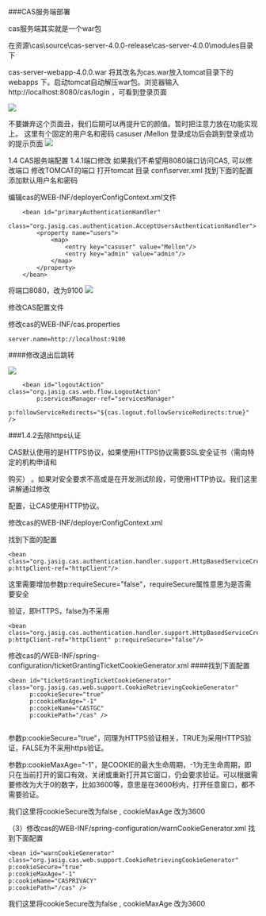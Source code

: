 ###CAS服务端部署

cas服务端其实就是一个war包

在资源\cas\source\cas-server-4.0.0-release\cas-server-4.0.0\modules目录下cas-server-webapp-4.0.0.war  将其改名为cas.war放入tomcat目录下的webapps
下。启动tomcat自动解压war包。浏览器输入http://localhost:8080/cas/login  ，可看到登录页面

![](http://p2ehgqigv.bkt.clouddn.com/18-1-13/44173800.jpg)不要嫌弃这个页面丑，我们后期可以再提升它的颜值。暂时把注意力放在功能实现上。这里有个固定的用户名和密码   casuser /Mellon登录成功后会跳到登录成功的提示页面
![](http://p2ehgqigv.bkt.clouddn.com/18-1-13/26652345.jpg)1.4 CAS服务端配置1.4.1端口修改如果我们不希望用8080端口访问CAS, 可以修改端口修改TOMCAT的端口打开tomcat 目录 conf\server.xml  找到下面的配置添加默认用户名和密码

编辑cas的WEB-INF/deployerConfigContext.xml文件


```
    <bean id="primaryAuthenticationHandler"
          class="org.jasig.cas.authentication.AcceptUsersAuthenticationHandler">
        <property name="users">
            <map>
                <entry key="casuser" value="Mellon"/>
                <entry key="admin" value="admin"/>
            </map>
        </property>
    </bean>

```

将端口8080，改为9100
![](http://p2ehgqigv.bkt.clouddn.com/18-1-13/75876986.jpg)修改CAS配置文件修改cas的WEB-INF/cas.properties ```
server.name=http://localhost:9100```

####修改退出后跳转![](http://p2ehgqigv.bkt.clouddn.com/18-1-13/48453090.jpg)```
	<bean id="logoutAction" class="org.jasig.cas.web.flow.LogoutAction"
		p:servicesManager-ref="servicesManager"
		p:followServiceRedirects="${cas.logout.followServiceRedirects:true}" /> 
```

###1.4.2去除https认证
CAS默认使用的是HTTPS协议，如果使用HTTPS协议需要SSL安全证书（需向特定的机构申请和

购买） 。如果对安全要求不高或是在开发测试阶段，可使用HTTP协议。我们这里讲解通过修改

配置，让CAS使用HTTP协议。修改cas的WEB-INF/deployerConfigContext.xml找到下面的配置```<bean class="org.jasig.cas.authentication.handler.support.HttpBasedServiceCredentialsAuthenticationHandler"p:httpClient-ref="httpClient"/>```
这里需要增加参数p:requireSecure="false"，requireSecure属性意思为是否需要安全

验证，即HTTPS，false为不采用

```
<bean class="org.jasig.cas.authentication.handler.support.HttpBasedServiceCredentialsAuthenticationHandler"p:httpClient-ref="httpClient" p:requireSecure="false"/>

```修改cas的/WEB-INF/spring-configuration/ticketGrantingTicketCookieGenerator.xml
####找到下面配置```
<bean id="ticketGrantingTicketCookieGenerator" class="org.jasig.cas.web.support.CookieRetrievingCookieGenerator"      p:cookieSecure="true"      p:cookieMaxAge="-1"      p:cookieName="CASTGC"      p:cookiePath="/cas" />
      ```
参数p:cookieSecure="true"，同理为HTTPS验证相关，TRUE为采用HTTPS验证，FALSE为不采用https验证。参数p:cookieMaxAge="-1"，是COOKIE的最大生命周期，-1为无生命周期，即只在当前打开的窗口有效，关闭或重新打开其它窗口，仍会要求验证。可以根据需要修改为大于0的数字，比如3600等，意思是在3600秒内，打开任意窗口，都不需要验证。我们这里将cookieSecure改为false ,  cookieMaxAge 改为3600（3）修改cas的WEB-INF/spring-configuration/warnCookieGenerator.xml找到下面配置```
<bean id="warnCookieGenerator" class="org.jasig.cas.web.support.CookieRetrievingCookieGenerator"p:cookieSecure="true"p:cookieMaxAge="-1"p:cookieName="CASPRIVACY"p:cookiePath="/cas" />```
我们这里将cookieSecure改为false ,  cookieMaxAge 改为3600